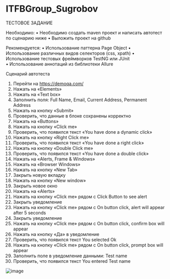 ﻿# ITFBGroup_Sugrobov
ТЕСТОВОЕ ЗАДАНИЕ 

Необходимо: 
•    Необходимо создать maven проект и написать автотест по сценарию ниже 
•    Выложить проект на github 
 
Рекомендуется: 
•    Использование паттерна Page Object
•    Использование различных видов селекторов (css, xpath) 
•    Использование тестовых фреймворков TestNG или JUnit  
•    Использование аннотаций из библиотеки Allure 

Сценарий автотеста 
1.	Перейти на https://demoqa.com/
2.	Нажать на «Elements»
3.	Нажать на «Text box»
4.	Заполнить поля: Full Name, Email, Current Address, Permanent Address
5.	Нажать на кнопку «Submit»
6.	Проверить, что данные в блоке сохранены корректно
7.	Нажать на «Buttons»
8.	Нажать на кнопку «Click me»
9.	Проверить, что появился текст «You have done a dynamic click»
10.	Нажать на кнопку «Right Click me»
11.	Проверить, что появился текст «You have done a right click»
12.	Нажать на кнопку «Double Click me»
13.	Проверить, что появился текст «You have done a double click»
14.	Нажать на «Alerts, Frame & Windows»
15.	Нажать на «Browser Windows»
16.	Нажать на кнопку «New Tab»
17.	Закрыть новую вкладку
18.	Нажать на кнопку «New window»
19.	 Закрыть новое окно
20.	Нажать на «Alerts»
21.	Нажать на кнопку «Click me»  рядом с Click Button to see alert
22.	Закрыть уведомление
23.	Нажать на кнопку «Click me»  рядом с On button click, alert will appear after 5 seconds
24.	Закрыть уведомление
25.	Нажать на кнопку «Click me»  рядом с On button click, confirm box will appear
26.	Нажать на кнопку «Да» в уведомление
27.	Проверить, что появился текст You selected Ok
28.	Нажать на кнопку «Click me»  рядом с On button click, prompt box will appear
29.	Заполнить поле в уведомление данными: Test name
30.	Проверить, что появился текст You entered Test name


![image](https://github.com/beonyc/ITFBGroup_Sugrobov/assets/102924206/fb0dc3e7-155b-41d9-9eb0-366319ce6b0b)

